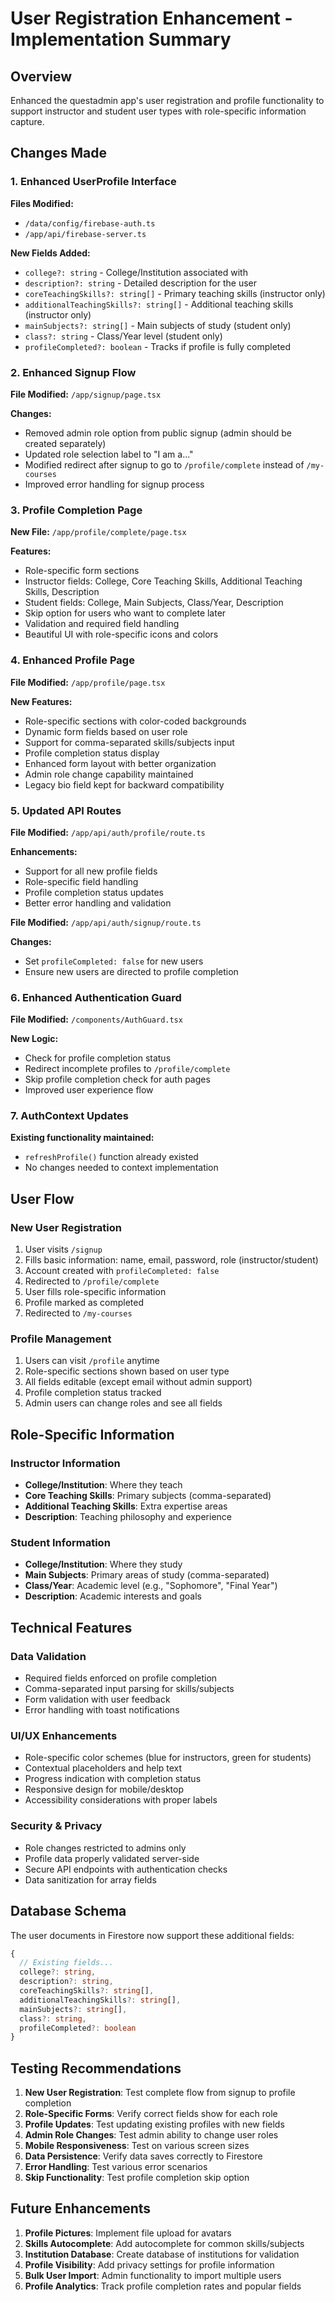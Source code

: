 # User Registration Enhancement - Implementation Summary

## Overview
Enhanced the questadmin app's user registration and profile functionality to support instructor and student user types with role-specific information capture.

## Changes Made

### 1. Enhanced UserProfile Interface
**Files Modified:**
- `/data/config/firebase-auth.ts`
- `/app/api/firebase-server.ts`

**New Fields Added:**
- `college?: string` - College/Institution associated with
- `description?: string` - Detailed description for the user
- `coreTeachingSkills?: string[]` - Primary teaching skills (instructor only)
- `additionalTeachingSkills?: string[]` - Additional teaching skills (instructor only)
- `mainSubjects?: string[]` - Main subjects of study (student only)
- `class?: string` - Class/Year level (student only)
- `profileCompleted?: boolean` - Tracks if profile is fully completed

### 2. Enhanced Signup Flow
**File Modified:** `/app/signup/page.tsx`

**Changes:**
- Removed admin role option from public signup (admin should be created separately)
- Updated role selection label to "I am a..."
- Modified redirect after signup to go to `/profile/complete` instead of `/my-courses`
- Improved error handling for signup process

### 3. Profile Completion Page
**New File:** `/app/profile/complete/page.tsx`

**Features:**
- Role-specific form sections
- Instructor fields: College, Core Teaching Skills, Additional Teaching Skills, Description
- Student fields: College, Main Subjects, Class/Year, Description
- Skip option for users who want to complete later
- Validation and required field handling
- Beautiful UI with role-specific icons and colors

### 4. Enhanced Profile Page
**File Modified:** `/app/profile/page.tsx`

**New Features:**
- Role-specific sections with color-coded backgrounds
- Dynamic form fields based on user role
- Support for comma-separated skills/subjects input
- Profile completion status display
- Enhanced form layout with better organization
- Admin role change capability maintained
- Legacy bio field kept for backward compatibility

### 5. Updated API Routes
**File Modified:** `/app/api/auth/profile/route.ts`

**Enhancements:**
- Support for all new profile fields
- Role-specific field handling
- Profile completion status updates
- Better error handling and validation

**File Modified:** `/app/api/auth/signup/route.ts`

**Changes:**
- Set `profileCompleted: false` for new users
- Ensure new users are directed to profile completion

### 6. Enhanced Authentication Guard
**File Modified:** `/components/AuthGuard.tsx`

**New Logic:**
- Check for profile completion status
- Redirect incomplete profiles to `/profile/complete`
- Skip profile completion check for auth pages
- Improved user experience flow

### 7. AuthContext Updates
**Existing functionality maintained:**
- `refreshProfile()` function already existed
- No changes needed to context implementation

## User Flow

### New User Registration
1. User visits `/signup`
2. Fills basic information: name, email, password, role (instructor/student)
3. Account created with `profileCompleted: false`
4. Redirected to `/profile/complete`
5. User fills role-specific information
6. Profile marked as completed
7. Redirected to `/my-courses`

### Profile Management
1. Users can visit `/profile` anytime
2. Role-specific sections shown based on user type
3. All fields editable (except email without admin support)
4. Profile completion status tracked
5. Admin users can change roles and see all fields

## Role-Specific Information

### Instructor Information
- **College/Institution**: Where they teach
- **Core Teaching Skills**: Primary subjects (comma-separated)
- **Additional Teaching Skills**: Extra expertise areas
- **Description**: Teaching philosophy and experience

### Student Information  
- **College/Institution**: Where they study
- **Main Subjects**: Primary areas of study (comma-separated)
- **Class/Year**: Academic level (e.g., "Sophomore", "Final Year")
- **Description**: Academic interests and goals

## Technical Features

### Data Validation
- Required fields enforced on profile completion
- Comma-separated input parsing for skills/subjects
- Form validation with user feedback
- Error handling with toast notifications

### UI/UX Enhancements
- Role-specific color schemes (blue for instructors, green for students)
- Contextual placeholders and help text
- Progress indication with completion status
- Responsive design for mobile/desktop
- Accessibility considerations with proper labels

### Security & Privacy
- Role changes restricted to admins only
- Profile data properly validated server-side
- Secure API endpoints with authentication checks
- Data sanitization for array fields

## Database Schema
The user documents in Firestore now support these additional fields:
```typescript
{
  // Existing fields...
  college?: string,
  description?: string,
  coreTeachingSkills?: string[],
  additionalTeachingSkills?: string[],
  mainSubjects?: string[],
  class?: string,
  profileCompleted?: boolean
}
```

## Testing Recommendations

1. **New User Registration**: Test complete flow from signup to profile completion
2. **Role-Specific Forms**: Verify correct fields show for each role
3. **Profile Updates**: Test updating existing profiles with new fields
4. **Admin Role Changes**: Test admin ability to change user roles
5. **Mobile Responsiveness**: Test on various screen sizes
6. **Data Persistence**: Verify data saves correctly to Firestore
7. **Error Handling**: Test various error scenarios
8. **Skip Functionality**: Test profile completion skip option

## Future Enhancements

1. **Profile Pictures**: Implement file upload for avatars
2. **Skills Autocomplete**: Add autocomplete for common skills/subjects
3. **Institution Database**: Create database of institutions for validation
4. **Profile Visibility**: Add privacy settings for profile information
5. **Bulk User Import**: Admin functionality to import multiple users
6. **Profile Analytics**: Track profile completion rates and popular fields
